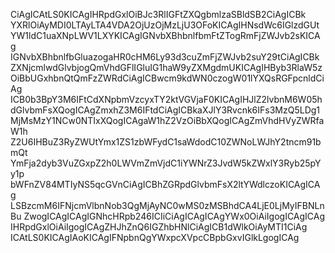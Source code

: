 CiAgICAtLS0KICAgIHRpdGxlOiBJc3RlIGFtZXQgbmlzaSBldSB2CiAgICBk
YXRlOiAyMDI0LTAyLTA4VDA2OjUzOjMzLjU3OFoKICAgIHNsdWc6IGlzdGUt
YW1ldC1uaXNpLWV1LXYKICAgIGNvbXBhbnlfbmFtZTogRmFjZWJvb2sKICAg
IGNvbXBhbnlfbGluazogaHR0cHM6Ly93d3cuZmFjZWJvb2suY29tCiAgICBk
ZXNjcmlwdGlvbjogQmVhdGFlIGluIG1haW9yZXMgdmUKICAgIHByb3RlaW5z
OiBbUGxhbnQtQmFzZWRdCiAgICBwcm9kdWN0czogW01lYXQsRGFpcnldCiAg
ICB0b3BpY3M6IFtCdXNpbmVzcyxTY2ktVGVjaF0KICAgIHJlZ2lvbnM6W05h
dGlvbmFsXQogICAgZmxhZ3M6IFtdCiAgICBkaXJlY3Rvcnk6IFs3MzQ5LDg1
MjMsMzY1NCw0NTIxXQogICAgaW1hZ2VzOiBbXQogICAgZmVhdHVyZWRfaW1h
Z2U6IHBuZ3RyZWUtYmx1ZS1zbWFydC1saWdodC10ZWNoLWJhY2tncm91bmQt
YmFja2dyb3VuZGxpZ2h0LWVmZmVjdC1iYWNrZ3JvdW5kZWxlY3Ryb25pYy1p
bWFnZV84MTIyNS5qcGVnCiAgICBhZGRpdGlvbmFsX2ltYWdlczoKICAgICAg
LSBzcmM6IFNjcmVlbnNob3QgMjAyNC0wMS0zMSBhdCA4LjE0LjMyIFBNLnBu
ZwogICAgICAgIGNhcHRpb246ICIiCiAgICAgICAgYWx0OiAiIgogICAgICAg
IHRpdGxlOiAiIgogICAgZHJhZnQ6IGZhbHNlCiAgICB1dWlkOiAyMTI1CiAg
ICAtLS0KICAgIAoKICAgIFNpbnQgYWxpcXVpcCBpbGxvIGlkLgogICAg
